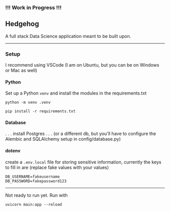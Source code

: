 ### !!! Work in Progress !!!

## Hedgehog
A full stack Data Science application meant to be built upon.

---

### Setup

I recommend using VSCode (I am on Ubuntu, but you can be on Windows or Mac as well)

#### Python
Set up a Python `venv` and install the modules in the requirements.txt
```
python -m venv .venv
```
```
pip install -r requirements.txt
```

#### Database
. . . install Postgres . . .
(or a different db, but you'll have to configure the Alembic and SQLAlchemy setup in config/database.py)

#### dotenv
create a `.env.local` file for storing sensitive information, currently the keys to fill in are (replace fake values with your values)
```
DB_USERNAME=fakeusername
DB_PASSWORD=fakepassword123

```

---

Not ready to run yet.
Run with
```
uvicorn main:app --reload
```